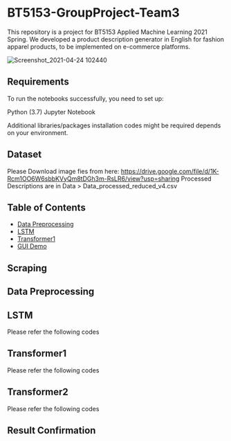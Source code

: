 # BT5153-GroupProject-Team3
This repository is a project for BT5153 Applied Machine Learning 2021 Spring. We developed a product description generator in English for fashion apparel products, to be implemented on e-commerce platforms.  

![Screenshot_2021-04-24 102440](https://user-images.githubusercontent.com/77659181/115944370-ee755680-a4e7-11eb-8fc3-9b421e01e87b.png)


## Requirements
To run the notebooks successfully, you need to set up:

Python (3.7)
Jupyter Notebook

Additional libraries/packages installation codes might be required depends on your environment.

## Dataset
Please Download image fies from here: https://drive.google.com/file/d/1K-Rcm1OO6W6sbbKVyQm8tDGh3m-RsLR6/view?usp=sharing
Processed Descriptions are in Data > Data_processed_reduced_v4.csv

## Table of Contents
- [Data Preprocessing](#Data-Preprocessing)
- [LSTM](#LSTM)
- [Transformer1](#Transformer1)
- [GUI Demo](#Transformer2)

## Scraping

## Data Preprocessing

## LSTM
Please refer the following codes  

## Transformer1
Please refer the following codes

## Transformer2
Please refer the following codes

## Result Confirmation  

